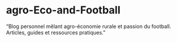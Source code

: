 # agro-Eco-and-Football
“Blog personnel mêlant agro-économie rurale et passion du football. Articles, guides et ressources pratiques.”
